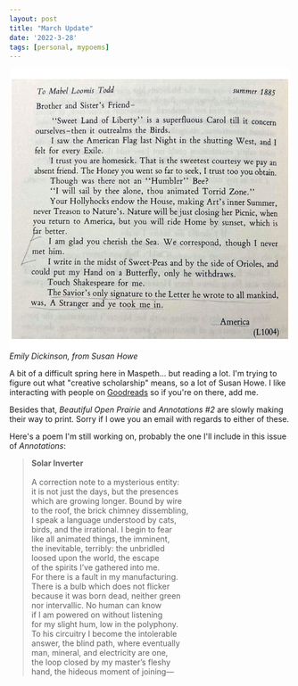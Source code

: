 ```yaml
---
layout: post
title: "March Update"
date: '2022-3-28'
tags: [personal, mypoems]
---
```


![howe](/assets/howe.png)
<em>Emily Dickinson, from Susan Howe</em>

A bit of a difficult spring here in Maspeth... but reading a lot. I'm trying to figure out what "creative scholarship" means, so a lot of Susan Howe. I like interacting with people on <a href="https://www.goodreads.com/user/show/46654096-serena">Goodreads</a> so if you're on there, add me.

Besides that, <em>Beautiful Open Prairie</em> and <em>Annotations #2</em> are slowly making their way to print. Sorry if I owe you an email with regards to either of these.

Here's a poem I'm still working on, probably the one I'll include in this issue of <em>Annotations</em>:
<blockquote>
<b>Solar Inverter</b><br>
<br>
A correction note to a mysterious entity:<br>
it is not just the days, but the presences<br>
which are growing longer. Bound by wire<br>
to the roof, the brick chimney dissembling,<br>
I speak a language understood by cats,<br>
birds, and the irrational. I begin to fear<br>
like all animated things, the imminent,<br>
the inevitable, terribly: the unbridled<br>
loosed upon the world, the escape<br>
of the spirits I’ve gathered into me.<br>
For there is a fault in my manufacturing.<br>
There is a bulb which does not flicker<br>
because it was born dead, neither green<br>
nor intervallic. No human can know<br>
if I am powered on without listening<br>
for my slight hum, low in the polyphony.<br>
To his circuitry I become the intolerable<br>
answer, the blind path, where eventually<br>
man, mineral, and electricity are one,<br>
the loop closed by my master’s fleshy<br>
hand, the hideous moment of joining—
</blockquote>